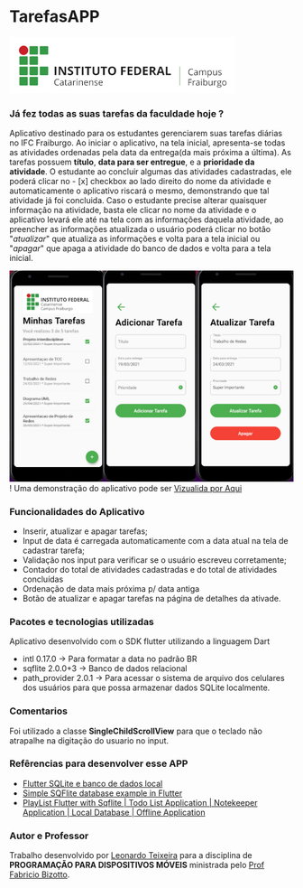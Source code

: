 # TarefasAPP
![](/assets/images/Logo_IFC2.png)
### Já fez todas as suas tarefas da faculdade hoje ?
Aplicativo destinado para os estudantes gerenciarem suas tarefas diárias no IFC Fraiburgo. Ao iniciar o aplicativo, na tela inicial, apresenta-se todas as atividades ordenadas pela data da entrega(da mais próxima a última). As tarefas possuem **título**, **data para ser entregue**, e a **prioridade da atividade**. O estudante ao concluir algumas das atividades cadastradas, ele poderá clicar no - [x] checkbox ao lado direito do nome da atividade e automaticamente o aplicativo riscará o mesmo, demonstrando que tal atividade já foi concluida. Caso o estudante precise alterar quaisquer informação na atividade, basta ele clicar no nome da atividade e o aplicativo levará ele até na tela com as informações daquela atividade, ao preencher as informações atualizada o usuário poderá clicar no botão "*atualizar*" que atualiza as informações e volta para a tela inicial ou "*apagar*" que apaga a atividade do banco de dados e volta para a tela inicial. 

![](/assets/images/3TelasApp.jpg)!
Uma demonstração do aplicativo pode ser [Vizualida por Aqui](https://i.imgur.com/nU7F4vc.mp4)

### Funcionalidades do Aplicativo
* Inserir, atualizar e apagar tarefas;
* Input de data é carregada automaticamente com a data atual na tela de cadastrar tarefa;
* Validação nos input para verificar se o usuário escreveu corretamente;
* Contador do total de atividades cadastradas e do total de atividades concluídas
* Ordenação de data mais próxima p/ data antiga
* Botão de atualizar e apagar tarefas na página de detalhes da ativade.

### Pacotes e tecnologias utilizadas
Aplicativo desenvolvido com o SDK flutter utilizando a linguagem Dart
* intl 0.17.0 -> Para formatar a data no padrão BR
* sqflite 2.0.0+3 -> Banco de dados relacional
* path_provider 2.0.1 -> Para acessar o sistema de arquivo dos celulares dos usuários para que possa armazenar dados SQLite localmente.
### Comentarios
Foi utilizado a classe **SingleChildScrollView** para que o teclado não atrapalhe na digitação do usuario no input.
### Refêrencias para desenvolver esse APP
* [Flutter SQLite e banco de dados local](https://balta.io/blog/flutter-sqlite)
* [Simple SQFlite database example in Flutter](https://suragch.medium.com/simple-sqflite-database-example-in-flutter-e56a5aaa3f91)
* [PlayList Flutter with Sqflite | Todo List Application | Notekeeper Application | Local Database | Offline Application](https://www.youtube.com/playlist?list=PLW9-80IN43dlvfnira5Ty3-9Mq21SP3eN)
### Autor e Professor
Trabalho desenvolvido por [Leonardo Teixeira](https://github.com/leoteixeiraa/) para a disciplina de **PROGRAMAÇÃO PARA DISPOSITIVOS MÓVEIS** ministrada pelo [Prof Fabricio Bizotto](https://github.com/fabricioifc). 